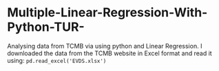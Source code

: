 # Multiple-Linear-Regression-With-Python-TUR-
Analysing data from TCMB via using python and Linear Regression.
I downloaded the data from the TCMB website in Excel format and read it using:
``
pd.read_excel('EVDS.xlsx')
``
